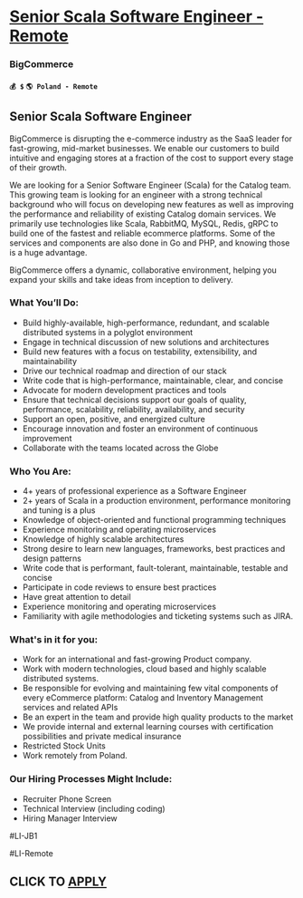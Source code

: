 # [Senior Scala Software Engineer - Remote](https://www.remotewlb.com/apply/senior-scala-software-engineer-remote-113695)  
### BigCommerce  
#### `💰 $` `🌎 Poland - Remote`  

## **Senior Scala Software Engineer**

BigCommerce is disrupting the e-commerce industry as the SaaS leader for fast-growing, mid-market businesses. We enable our customers to build intuitive and engaging stores at a fraction of the cost to support every stage of their growth.

We are looking for a Senior Software Engineer (Scala) for the Catalog team. This growing team is looking for an engineer with a strong technical background who will focus on developing new features as well as improving the performance and reliability of existing Catalog domain services. We primarily use technologies like Scala, RabbitMQ, MySQL, Redis, gRPC to build one of the fastest and reliable ecommerce platforms. Some of the services and components are also done in Go and PHP, and knowing those is a huge advantage.

BigCommerce offers a dynamic, collaborative environment, helping you expand your skills and take ideas from inception to delivery.

### **What You’ll Do:**

  * Build highly-available, high-performance, redundant, and scalable distributed systems in a polyglot environment
  * Engage in technical discussion of new solutions and architectures
  * Build new features with a focus on testability, extensibility, and maintainability
  * Drive our technical roadmap and direction of our stack
  * Write code that is high-performance, maintainable, clear, and concise
  * Advocate for modern development practices and tools
  * Ensure that technical decisions support our goals of quality, performance, scalability, reliability, availability, and security
  * Support an open, positive, and energized culture
  * Encourage innovation and foster an environment of continuous improvement
  * Collaborate with the teams located across the Globe

### **Who You Are:**

  * 4+ years of professional experience as a Software Engineer
  * 2+ years of Scala in a production environment, performance monitoring and tuning is a plus
  * Knowledge of object-oriented and functional programming techniques
  * Experience monitoring and operating microservices
  * Knowledge of highly scalable architectures
  * Strong desire to learn new languages, frameworks, best practices and design patterns
  * Write code that is performant, fault-tolerant, maintainable, testable and concise
  * Participate in code reviews to ensure best practices
  * Have great attention to detail
  * Experience monitoring and operating microservices
  * Familiarity with agile methodologies and ticketing systems such as JIRA.

### **What's in it for you:**

  * Work for an international and fast-growing Product company.
  * Work with modern technologies, cloud based and highly scalable distributed systems.
  * Be responsible for evolving and maintaining few vital components of every eCommerce platform: Catalog and Inventory Management services and related APIs
  * Be an expert in the team and provide high quality products to the market
  * We provide internal and external learning courses with certification possibilities and private medical insurance
  * Restricted Stock Units
  * Work remotely from Poland.

### **Our Hiring Processes Might Include:**

  * Recruiter Phone Screen
  * Technical Interview (including coding)
  * Hiring Manager Interview

#LI-JB1

#LI-Remote

  
## CLICK TO [APPLY](https://www.remotewlb.com/apply/senior-scala-software-engineer-remote-113695)

